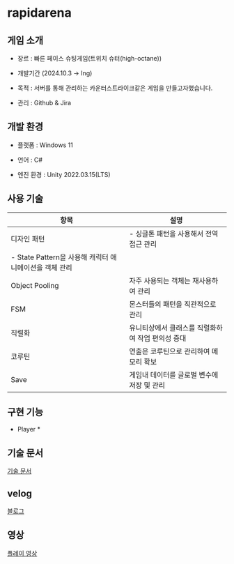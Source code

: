 # rapidarena

## 게임 소개

- 장르 : 빠른 페이스 슈팅게임(트위치 슈터(high-octane))

- 개발기간 (2024.10.3 → Ing)

- 목적  : 서버를 통해 관리하는 카운터스트라이크같은 게임을 만들고자했습니다.

- 관리 : Github & Jira




## 개발 환경
- 플랫폼 : Windows 11

- 언어 : C#

- 엔진 환경 : Unity 2022.03.15(LTS)




## 사용 기술

| 항목 | 설명 |
| ------------ | ------------- |
| 디자인 패턴 | - 싱글톤 패턴을 사용해서 전역 접근 관리
               -  State Pattern을 사용해 캐릭터 애니메이션을 객체 관리 |
| Object Pooling | 자주 사용되는 객체는 재사용하여 관리 |
| FSM | 몬스터들의 패턴을 직관적으로 관리 |
| 직렬화 | 유니티상에서 클래스를 직렬화하여 작업 편의성 증대 |
| 코루틴  | 연출은 코루틴으로 관리하여 메모리 확보 |
| Save | 게임내 데이터를 글로벌 변수에 저장 및 관리 |


## 구현 기능

* Player
  * 
        

 ## 기술 문서
[기술 문서](https://docs.google.com/presentation/d/15tD-nxOH4juBukBCzeHNn3QBTxk8-W_Du52wTj0wxL0/edit#slide=id.g301078c2494_0_176)


 ## velog

[블로그](https://velog.io/@typhoon760/posts?tag=%ED%8F%AC%ED%8A%B8%ED%8F%B4%EB%A6%AC%EC%98%A4)

 ## 영상

 [플레이 영상](https://youtu.be/B-tIQGz2CaY)
